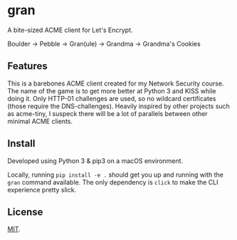 # gran

A bite-sized ACME client for Let's Encrypt.

Boulder -> Pebble -> Gran(ule) -> Grandma -> Grandma's Cookies

## Features

This is a barebones ACME client created for my Network Security course. The name
of the game is to get more better at Python 3 and KISS while doing it. Only
HTTP-01 challenges are used, so no wildcard certificates (those require the
DNS-challenges). Heavily inspired by other projects such as acme-tiny, I suspeck
there will be a lot of parallels between other minimal ACME clients.

## Install

Developed using Python 3 & pip3 on a macOS environment.

Locally, running `pip install -e .` should get you up and running with the
`gran` command available. The only dependency is `click` to make the CLI
experience pretty slick.

## License

[MIT](https://pinjasaur.mit-license.org/@2019).
